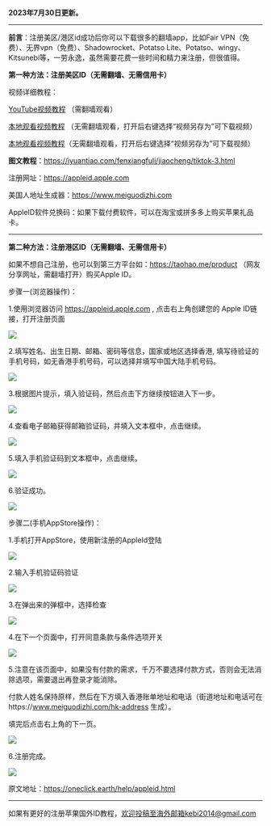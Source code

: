 <!-- wp:paragraph -->
<p><strong>2023年7月30日更新。 </strong></p>
<!-- /wp:paragraph -->

<!-- wp:separator -->
<hr class="wp-block-separator"/>
<!-- /wp:separator -->

<!-- wp:paragraph -->
<p><strong>前言</strong>：注册美区/港区id成功后你可以下载很多的翻墙app，比如Fair VPN（免费）、无界vpn（免费）、Shadowrocket、Potatso Lite、Potatso、wingy、Kitsunebi等，一劳永逸，虽然需要花费一些时间和精力来注册，但很值得。</p>
<!-- /wp:paragraph -->

**第一种方法：注册美区ID（无需翻墙、无需信用卡）**

视频详细教程：

[YouTube视频教程](https://www.youtube.com/watch?v=0hphAq3_yL8&ab_channel=%E6%B3%A2%E4%BB%94%E5%88%86%E4%BA%AB) （需翻墙观看）

[本地观看视频教程](https://d.dtku35.xyz/freeAppleID.mp4) （无需翻墙观看，打开后右键选择“视频另存为”可下载视频）

[本地观看视频教程](https://d2.freessr2.xyz/freeAppleID.mp4)（无需翻墙观看，打开后右键选择“视频另存为”可下载视频）

**图文教程**：https://iyuantiao.com/fenxiangfuli/jiaocheng/tiktok-3.html

注册网址：https://appleid.apple.com

美国人地址生成器：https://www.meiguodizhi.com

AppleID软件兑换码：如果下载付费软件，可以在淘宝或拼多多上购买苹果礼品卡。

***

**第二种方法：注册港区ID（无需翻墙、无需信用卡）**

如果不想自己注册，也可以到第三方平台如：https://taohao.me/product （网友分享网址，需翻墙打开）购买Apple ID。

步骤一(浏览器操作)：

1.使用浏览器访问 https://appleid.apple.com , 点击右上角创建您的 Apple ID链接，打开注册页面

![](https://fastly.jsdelivr.net/gh/Alvin9999/pac2/softimag/hkid1.png)

2.填写姓名、出生日期、邮箱、密码等信息，国家或地区选择香港, 填写待验证的手机号码，如无香港手机号码，可以选择并填写中国大陆手机号码。

![](https://fastly.jsdelivr.net/gh/Alvin9999/pac2/softimag/hkid2.png)

3.根据图片提示，填入验证码，然后点击下方继续按钮进入下一步。

![](https://fastly.jsdelivr.net/gh/Alvin9999/pac2/softimag/hkid3.png)

4.查看电子邮箱获得邮箱验证码，并填入文本框中，点击继续。

![](https://fastly.jsdelivr.net/gh/Alvin9999/pac2/softimag/hkid4.png)

5.填入手机验证码到文本框中，点击继续。

![](https://fastly.jsdelivr.net/gh/Alvin9999/pac2/softimag/hkid5.png)

6.验证成功。

![](https://fastly.jsdelivr.net/gh/Alvin9999/pac2/softimag/hkid6.png)

步骤二(手机AppStore操作)：

1.手机打开AppStore，使用新注册的AppleId登陆

![](https://fastly.jsdelivr.net/gh/Alvin9999/pac2/softimag/hkid13.PNG)

2.输入手机验证码验证

![](https://fastly.jsdelivr.net/gh/Alvin9999/pac2/softimag/hkid14.PNG)

3.在弹出来的弹框中，选择检查

![](https://fastly.jsdelivr.net/gh/Alvin9999/pac2/softimag/hkid15.PNG)

4.在下一个页面中，打开同意条款与条件选项开关

![](https://fastly.jsdelivr.net/gh/Alvin9999/pac2/softimag/hkid16.PNG)

5.注意在该页面中，如果没有付款的需求，千万不要选择付款方式，否则会无法消除选项，需要退出再登录才能消除。

付款人姓名保持原样，然后在下方填入香港账单地址和电话（街道地址和电话可在https://www.meiguodizhi.com/hk-address 生成）。

填完后点击右上角的下一页。

![](https://fastly.jsdelivr.net/gh/Alvin9999/pac2/softimag/hkid17.PNG)

6.注册完成。

![](https://fastly.jsdelivr.net/gh/Alvin9999/pac2/softimag/hkid18.PNG)

原文地址：https://oneclick.earth/help/appleid.html

***

如果有更好的注册苹果国外ID教程，欢迎投稿至海外邮箱kebi2014@gmail.com